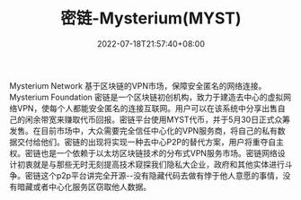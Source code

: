 ﻿---
weight: 
title: "密链-Mysterium(MYST)"
description: "Mysterium Network 基于区块链的VPN市场，保障安全匿名的网络连接"
date: 2022-07-18T21:57:40+08:00
lastmod: 2022-07-18T16:45:40+08:00
draft: false
authors: ["seven"]
featuredImage: "milian-mysteriummyst.webp"
link: "https://www.mysterium.network/"
tags: ["数字代币","密链-Mysterium(MYST)"]
categories: ["navigation"]
navigation: ["数字代币"]
lightgallery: true
toc: true
pinned: false
recommend: false
recommend1: false
---
Mysterium Network 基于区块链的VPN市场，保障安全匿名的网络连接。Mysterium Foundation 密链是一个区块链初创机构，致力于建造去中心的虚拟网络VPN，使每个人都能安全匿名的连接互联网。用户可以在该系统中分享出售自己的闲余带宽来赚取代币回报。密链平台使用MYST代币，并于5月30日正式众筹发售。在目前市场中，大众需要完全信任中心化的VPN服务商，将自己的私有数据交付给他们。密链的出现将实现一种去中心P2P的替代方案，用户将重夺自主权。密链也是一个依赖于以太坊区块链技术的分布式VPN服务市场。密链网络设计初衷就是与那些无时无刻提高技术窥探我们隐私大企业，政府和其他实体进行斗争。密链这个p2p平台讲完全开源--没有隐藏代码去做有悖于他人意愿的事情，没有暗藏或者中心化服务区窃取他人数据。
